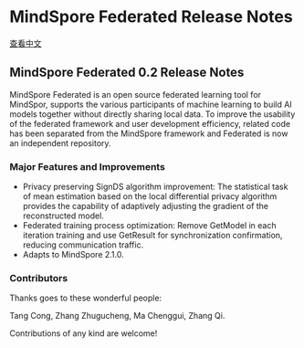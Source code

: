 # MindSpore Federated Release Notes

[查看中文](./RELEASE_CN.md)

## MindSpore Federated 0.2 Release Notes

MindSpore Federated is an open source federated learning tool for MindSpor, supports the various participants of machine learning to build AI models together without directly sharing local data.
To improve the usability of the federated framework and user development efficiency, related code has been separated from the MindSpore framework and Federated is now an independent repository.

### Major Features and Improvements

* Privacy preserving SignDS algorithm improvement: The statistical task of mean estimation based on the local differential privacy algorithm provides the capability of adaptively adjusting the gradient of the reconstructed model.
* Federated training process optimization: Remove GetModel in each iteration training and use GetResult for synchronization confirmation, reducing communication traffic.
* Adapts to MindSpore 2.1.0.

### Contributors

Thanks goes to these wonderful people:

Tang Cong, Zhang Zhugucheng, Ma Chenggui, Zhang Qi.

Contributions of any kind are welcome!
